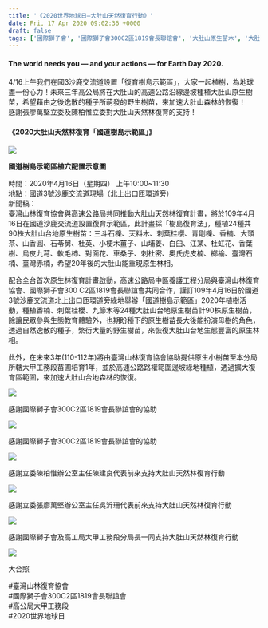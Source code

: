 ```yaml
---
title: '《2020世界地球日—大肚山天然復育行動》'
date: Fri, 17 Apr 2020 09:02:36 +0000
draft: false
tags: ['國際獅子會', '國際獅子會300C2區1819會長聯誼會', '大肚山原生苗木', '大肚山天然林復育行動', '復育短文分享', '植樹活動', '活動訊息及短文', '種樹', '臺灣山林復育協會', '高工局大甲工務段']
---
```


#### **The world needs you — and your actions — for Earth Day 2020.**

4/16上午我們在國3沙鹿交流道設置「復育樹島示範區」，大家一起植樹，為地球盡一份心力！未來三年高公局將在大肚山的高速公路沿線邊坡種植大肚山原生樹苗，希望藉由之後逸散的種子所萌發的野生樹苗，來加速大肚山森林的恢復！  
感謝張廖萬堅立委及陳柏惟立委對大肚山天然林復育的支持！

#### **《2020大肚山天然林復育「國道樹島示範區」》**

![](https://www.reforestation.tw/wp-content/uploads/2020/04/國道樹島示範區樹穴配置圖.jpg)

**國道樹島示範區植穴配置示意圖**

時間：2020年4月16日（星期四） 上午10:00~11:30  
地點：國道3號沙鹿交流道現場（北上出口匝環道旁）  
新聞稿：  
臺灣山林復育協會與高速公路局共同推動大肚山天然林復育計畫，將於109年4月16日在國道沙鹿交流道設置復育示範區，此計畫採「樹島復育法」，種植24種共90株大肚山台地原生樹苗：三斗石櫟、天料木、刺葉桂櫻、青剛櫟、香楠、大頭茶、山香圓、石苓舅、杜英、小梗木薑子、山埔姜、白臼、江某、杜虹花、香葉樹、烏皮九芎、軟毛柿、對面花、車桑子、刺杜密、奧氏虎皮楠、榔榆、臺灣石楠、臺灣赤楠，希望20年後的大肚山能重現原生林相。

配合全台首次原生林復育計畫啟動，高速公路局中區養護工程分局與臺灣山林復育協會、國際獅子會300 C2區1819會長聯誼會共同合作，謹訂109年4月16日於國道3號沙鹿交流道北上出口匝環道旁綠地舉辦「國道樹島示範區」2020年植樹活動，種植香楠、刺葉桂櫻、九節木等24種大肚山台地原生樹苗計90株原生樹苗，除讓民眾參與生態教育體驗外，也期盼種下的原生樹苗長大後能扮演母樹的角色，透過自然逸散的種子，繁衍大量的野生樹苗，來恢復大肚山台地生態豐富的原生林相。

此外，在未來3年(110-112年)將由臺灣山林復育協會協助提供原生小樹苗至本分局所轄大甲工務段苗圃培育1年，並於高速公路路權範圍邊坡綠地種植，透過擴大復育區範圍，來加速大肚山台地森林的恢復。

![](https://www.reforestation.tw/wp-content/uploads/2020/04/timeline_20200416_125457.jpg)

感謝國際獅子會300C2區1819會長聯誼會的協助

![](https://www.reforestation.tw/wp-content/uploads/2020/04/timeline_20200416_125458.jpg)

感謝國際獅子會300C2區1819會長聯誼會的協助

![](https://www.reforestation.tw/wp-content/uploads/2020/04/timeline_20200416_125458_0.jpg)

感謝立委陳柏惟辦公室主任陳建良代表前來支持大肚山天然林復育行動

![](https://www.reforestation.tw/wp-content/uploads/2020/04/timeline_20200416_125459.jpg)

感謝立委張廖萬堅辦公室主任吳沂珊代表前來支持大肚山天然林復育行動

![](https://www.reforestation.tw/wp-content/uploads/2020/04/timeline_20200416_125501.jpg)

感謝國際獅子會及高工局大甲工務段分局長一同支持大肚山天然林復育行動

![](https://www.reforestation.tw/wp-content/uploads/2020/04/timeline_20200416_125501_0.jpg)

大合照

#臺灣山林復育協會  
#國際獅子會300C2區1819會長聯誼會  
#高公局大甲工務段  
#2020世界地球日